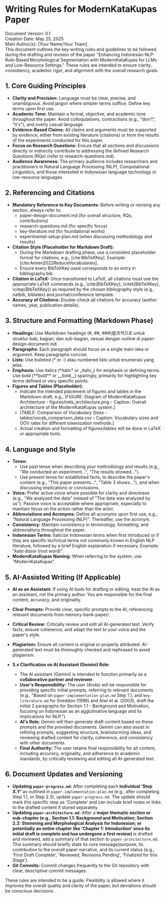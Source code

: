 # **Writing Rules for ModernKataKupas Paper**

Document Version: 0.1  
Creation Date: May 25, 2025  
Main Author(s): \[Your Name/Your Team\]  
This document outlines the key writing rules and guidelines to be followed during the drafting and revision of the paper "Enhancing Indonesian NLP: Rule-Based Morphological Segmentation with ModernKataKupas for LLMs and Low-Resource Settings." These rules are intended to ensure clarity, consistency, academic rigor, and alignment with the overall research goals.

## **1\. Core Guiding Principles**

* **Clarity and Precision:** Language must be clear, precise, and unambiguous. Avoid jargon where simpler terms suffice. Define key terms upon first use.  
* **Academic Tone:** Maintain a formal, objective, and academic tone throughout the paper. Avoid colloquialisms, contractions (e.g., "don't", "it's"), and overly casual language.  
* **Evidence-Based Claims:** All claims and arguments must be supported by evidence, either from existing literature (citations) or from the results of the experiments conducted for this paper.  
* **Focus on Research Questions:** Ensure that all sections and discussions directly or indirectly contribute to addressing the defined Research Questions (RQs) (refer to research-questions.md).  
* **Audience Awareness:** The primary audience includes researchers and practitioners in Natural Language Processing (NLP), Computational Linguistics, and those interested in Indonesian language technology or low-resource languages.

## **2\. Referencing and Citations**

* **Mandatory Reference to Key Documents:** Before writing or revising any section, always refer to:  
  * paper-design-document.md (for overall structure, RQs, contributions)  
  * research-questions.md (for specific focus)  
  * key-literature.md (for foundational works)  
  * experimental-setup-plan.md (when discussing methodology and results)  
* **Citation Style (Placeholder for Markdown Draft):**  
  * During the Markdown drafting phase, use a consistent placeholder format for citations, e.g., \[cite:BibTeXKey\]. Example: \[cite:Amien2022ReduceVocabularies\].  
  * Ensure every BibTeXKey used corresponds to an entry in bibliography.bib.  
* **Citation in LaTeX:** Once transitioned to LaTeX, all citations must use the appropriate LaTeX commands (e.g., \\cite{BibTeXKey}, \\citet{BibTeXKey}, \\citep{BibTeXKey}) as required by the chosen bibliography style (e.g., natbib, biblatex) and journal/conference template.  
* **Accuracy of Citations:** Double-check all citations for accuracy (author names, year, publication details).

## **3\. Structure and Formatting (Markdown Phase)**

* **Headings:** Use Markdown headings (\#, \#\#, \#\#\#)层次적으로 untuk struktur bab, bagian, dan sub-bagian, sesuai dengan outline di paper-design-document.md.  
* **Paragraphs:** Each paragraph should focus on a single main idea or argument. Keep paragraphs concise.  
* **Lists:** Use bulleted (\* or \-) atau numbered lists untuk enumerasi yang jelas.  
* **Emphasis:** Use italics (\*italic\* or \_italic\_) for emphasis or defining terms. Use bold (\*\*bold\*\* or \_\_bold\_\_) sparingly, primarily for highlighting key terms defined or very specific points.  
* **Figures and Tables (Placeholder):**  
  * Indicate the intended placement of figures and tables in the Markdown draft, e.g., \[FIGURE: Diagram of ModernKataKupas Architecture \- figures/mkk\_architecture.png \- Caption: Overall architecture of the ModernKataKupas system.\]  
  * \[TABLE: Comparison of Vocabulary Sizes \- tables/vocab\_comparison\_data.csv \- Caption: Vocabulary sizes and OOV rates for different tokenization methods.\]  
  * Actual creation and formatting of figures/tables will be done in LaTeX or appropriate tools.

## **4\. Language and Style**

* **Tense:**  
  * Use past tense when describing your methodology and results (e.g., "We conducted an experiment...", "The results showed...").  
  * Use present tense for established facts, to describe the paper's content (e.g., "This paper presents...", "Table 3 shows..."), and when discussing implications or conclusions.  
* **Voice:** Prefer active voice where possible for clarity and directness (e.g., "We analyzed the data" instead of "The data was analyzed by us"). Passive voice is acceptable where appropriate, especially to maintain focus on the action rather than the actor.  
* **Abbreviations and Acronyms:** Define all acronyms upon first use, e.g., "Natural Language Processing (NLP)". Thereafter, use the acronym.  
* **Consistency:** Maintain consistency in terminology, formatting, and abbreviations throughout the paper.  
* **Indonesian Terms:** Italicize Indonesian terms when first introduced or if they are specific technical terms not commonly known in English NLP literature, followed by a brief English explanation if necessary. Example: "*kata dasar* (root word)".  
* **ModernKataKupas Naming:** When referring to the system, use "ModernKataKupas".

## **5\. AI-Assisted Writing (If Applicable)**

* **AI as an Assistant:** If using AI tools for drafting or editing, treat the AI as an assistant, not the primary author. You are responsible for the final content, accuracy, and originality.  
* **Clear Prompts:** Provide clear, specific prompts to the AI, referencing relevant documents from memory-bank-paper/.  
* **Critical Review:** Critically review and edit all AI-generated text. Verify facts, ensure coherence, and adapt the text to your voice and the paper's style.  
* **Plagiarism:** Ensure all content is original or properly attributed. AI-generated text must be thoroughly checked and rephrased to avoid plagiarism.

* **5.x Clarification on AI Assistant (Gemini) Role:**
    * The AI assistant (Gemini) is intended to function primarily as a **collaborative partner and reviewer**.
    * **User's Responsibility:** The user (Anda) will be responsible for providing specific initial prompts, referring to relevant documents (e.g., "Based on `paper-implementation-plan.md` Step 1.1, and `key-literature.md` for Sneddon (1996) and Alwi et al. (2003), draft the initial 2 paragraphs for Section 1.1 - Background and Motivation, focusing on Indonesian as an agglutinative language and its implications for NLP.").
    * **AI's Role:** Gemini will then generate draft content based on these prompts and the provided documents. Gemini can also assist in refining prompts, suggesting structure, brainstorming ideas, and reviewing drafted content for clarity, coherence, and consistency with other documents.
    * **Final Authority:** The user retains final responsibility for all content, including accuracy, originality, and adherence to academic standards, by critically reviewing and editing all AI-generated text.

## **6\. Document Updates and Versioning**

* **Updating `paper-progress.md`:** After completing each **individual 'Step X.Y'** as outlined in `paper-implementation-plan.md` (e.g., after completing Step 1.1, or Step 2.3), update `paper-progress.md`. The update should mark this specific step as 'Complete' and can include brief notes or links to the drafted content if stored separately.
* **Updating `paper-architecture.md`:** After a **major thematic section or sub-chapter (e.g., Section 1.1: Background and Motivation; Section 2.2: Stemming and Morphological Analysis for Indonesian; or potentially an entire chapter like 'Chapter 1: Introduction' once its initial draft is complete and has undergone a first review)** is drafted and reviewed, add a summary of that section to `paper-architecture.md`. This summary should briefly state its core message/purpose, its contribution to the overall paper narrative, and its current status (e.g., 'First Draft Complete', 'Reviewed, Revisions Pending', 'Finalized for this Stage').
* **Git Commits:** Commit changes frequently to the Git repository with clear, descriptive commit messages.

These rules are intended to be a guide. Flexibility is allowed where it improves the overall quality and clarity of the paper, but deviations should be conscious decisions.